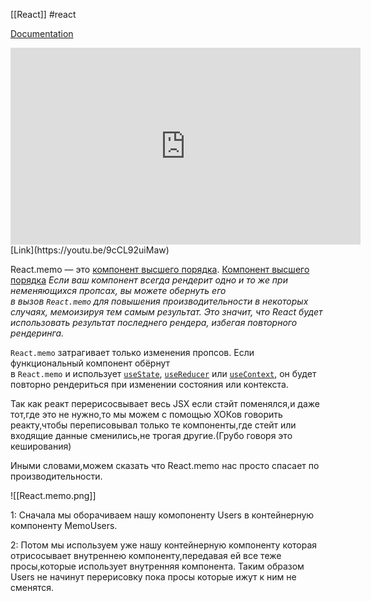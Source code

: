 [[React]] #react 

[Documentation](https://ru.reactjs.org/docs/react-api.html#reactmemo)

<iframe width="560" height="315" src="https://www.youtube.com/embed/9cCL92uiMaw" title="YouTube video player" frameborder="0" allow="accelerometer; autoplay; clipboard-write; encrypted-media; gyroscope; picture-in-picture" allowfullscreen></iframe>
[Link](https://youtu.be/9cCL92uiMaw)

React.memo — это [компонент высшего порядка](https://ru.reactjs.org/docs/higher-order-components.html).
[Компонент высшего порядка](https://ru.reactjs.org/docs/higher-order-components.html) _Если ваш компонент всегда рендерит одно и то же при неменяющихся пропсах, вы можете обернуть его в вызов `React.memo` для повышения производительности в некоторых случаях, мемоизируя тем самым результат. Это значит, что React будет использовать результат последнего рендера, избегая повторного рендеринга._

`React.memo` затрагивает только изменения пропсов. Если функциональный компонент обёрнут в `React.memo` и использует [`useState`](https://ru.reactjs.org/docs/hooks-state.html), [`useReducer`](https://ru.reactjs.org/docs/hooks-reference.html#usereducer) или [`useContext`](https://ru.reactjs.org/docs/hooks-reference.html#usecontext), он будет повторно рендериться при изменении состояния или контекста.

Так как реакт перерисосвывает весь JSX если стэйт поменялся,и даже тот,где это не нужно,то мы можем с помощью ХОКов говорить реакту,чтобы переписовывал только те компоненты,где стейт или входящие данные сменились,не трогая другие.(Грубо говоря это кеширования)

Иными словами,можем сказать что React.memo нас просто спасает по производительности. 


![[React.memo.png]]

1: Сначала мы оборачиваем нашу комопоненту Users в контейнерную компоненту MemoUsers. 

2: Потом мы используем уже нашу контейнерную компоненту которая отрисосывает внутреннею компоненту,передавая ей все теже просы,которые использует внутренняя компонента.  Таким образом Users не начинут перерисовку пока просы которые ижут к ним не сменятся. 